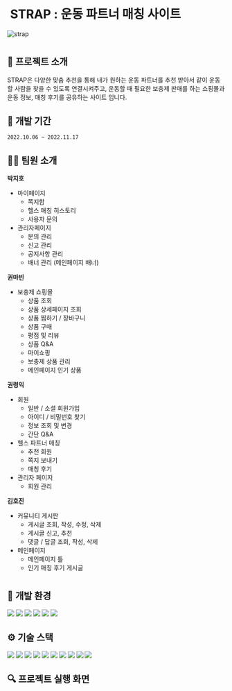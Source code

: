 # &nbsp;STRAP : 운동 파트너 매칭 사이트
![strap](https://user-images.githubusercontent.com/109054181/201529973-78060145-d95e-4c15-86b1-7034169a3a65.PNG)
#
## :speech_balloon: 프로젝트 소개
STRAP은 다양한 맞춤 추천을 통해 내가 원하는 운동 파트너를 추천 받아서 같이 운동 할 사람을 찾을 수 있도록 연결시켜주고,
운동할 때 필요한 보충제 판매를 하는 쇼핑몰과 운동 정보, 매칭 후기를 공유하는 사이트 입니다.
## :calendar: 개발 기간
``` 
2022.10.06 ~ 2022.11.17
```
## :raising_hand_man: 팀원 소개
**박지호** 
* 마이페이지
  - 쪽지함
  - 헬스 매칭 히스토리
  - 사용자 문의
* 관리자페이지 
  - 문의 관리
  - 신고 관리
  - 공지사항 관리
  - 배너 관리 (메인페이지 배너)
  
**권마빈**
* 보충제 쇼핑몰
  - 상품 조회
  - 상품 상세페이지 조회
  - 상품 찜하기 / 장바구니
  - 상품 구매
  - 평점 및 리뷰
  - 상품 Q&A
  - 마이쇼핑
  - 보충제 상품 관리
  - 메인페이지 인기 상품
  
**권령익**
* 회원
  - 일반 / 소셜 회원가입
  - 아이디 / 비밀번호 찾기
  - 정보 조회 및 변경
  - 간단 Q&A
* 헬스 파트너 매칭 
  - 추천 회원
  - 쪽지 보내기
  - 매칭 후기
* 관리자 페이지 
  - 회원 관리
  
**김호진**
* 커뮤니티 게시판
  - 게시글 조회, 작성, 수정, 삭제
  - 게시글 신고, 추천
  - 댓글 / 답글 조회, 작성, 삭제
* 메인페이지
  - 메인페이지 틀
  - 인기 매칭 후기 게시글
#
## 🧰&nbsp;개발 환경
<img src="https://img.shields.io/badge/Eclipse%20IDE-2C2255?style=flat&logo=Eclipse%20IDE&logoColor=white"> <img src="https://img.shields.io/badge/Visual%20Studio%20Code-007ACC?style=flat&logo=Visual%20Studio%20Code&logoColor=white"> 
<img src="https://img.shields.io/badge/Apache%20Tomcat-F8DC75?style=flat&logo=Apache%20Tomcat&logoColor=white"> <img src="https://img.shields.io/badge/Apache%20Maven-C71A36?style=flat&logo=Apache%20Maven&logoColor=white"> 
<img src="https://img.shields.io/badge/Mybatis-000000?style=flat&logo=Mybatis&logoColor=white"> <img src="https://img.shields.io/badge/GitHub-181717?style=flat&logo=GitHub&logoColor=white"> 
 
## ⚙️&nbsp;기술 스택
<img src="https://img.shields.io/badge/spring-6DB33F?style=flat&logo=Spring&logoColor=white"> <img src="https://img.shields.io/badge/HTML5-E34F26?style=flat&logo=HTML5&logoColor=white">
<img src="https://img.shields.io/badge/CSS3-1572B6?style=flat&logo=CSS3&logoColor=white"> <img src="https://img.shields.io/badge/JavaScript-F7DF1E?style=flat&logo=JavaScript&logoColor=white">
<img src="https://img.shields.io/badge/jQuery-0769AD?style=flat&logo=jQuery&logoColor=white"> <img src="https://img.shields.io/badge/JAVA-4682B4?style=flat&logo=JAVA&logoColor=white">
<img src="https://img.shields.io/badge/Oracle-F80000?style=flat&logo=Oracle&logoColor=white"> <img src="https://img.shields.io/badge/Ajax-D3D3D3?style=flat&logo=Ajax&logoColor=white">
<img src="https://img.shields.io/badge/JSON-000000?style=flat&logo=JSON&logoColor=white"> <img src="https://img.shields.io/badge/Bootstrap-7952B3?style=flat&logo=Bootstrap&logoColor=white">

## 🔍&nbsp;프로젝트 실행 화면
